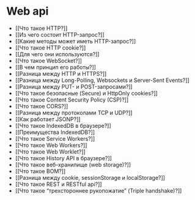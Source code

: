 # Web api

- [[Что такое HTTP?]]
- [[Из чего состоит HTTP-запрос?]]
- [[Какие методы может иметь HTTP-запрос?]]
- [[Что такое HTTP cookie?]]
- [[Для чего они используются?]]
- [[Что такое WebSocket?]]
- [[В чем принцип его работы?]]
- [[Разница между HTTP и HTTPS?]]
- [[Разница между Long-Polling, Websockets и Server-Sent Events?]]
- [[Разница между PUT- и POST-запросами?]]
- [[Что такое безопасные (Secure) и HttpOnly cookies?]]
- [[Что такое Content Security Policy (CSP)?]]
- [[Что такое CORS?]]
- [[Разница между протоколами TCP и UDP?]]
- [[Как работает JSONP?]]
- [[Что такое IndexedDB в браузере?]]
- [[Преимущества IndexedDB?]]
- [[Что такое Service Workers?]]
- [[Что такое Web Workers?]]
- [[Что такое Web Worklet?]]
- [[Что такое History API в браузере?]]
- [[Что такое веб-хранилище (web storage)?]]
- [[Что такое BOM?]]
- [[Разница между cookie, sessionStorage и localStorage?]]
- [[Что такое REST и RESTful api?]]
- [[Что такое “трехстороннее рукопожатие” (Triple handshake)?]]
